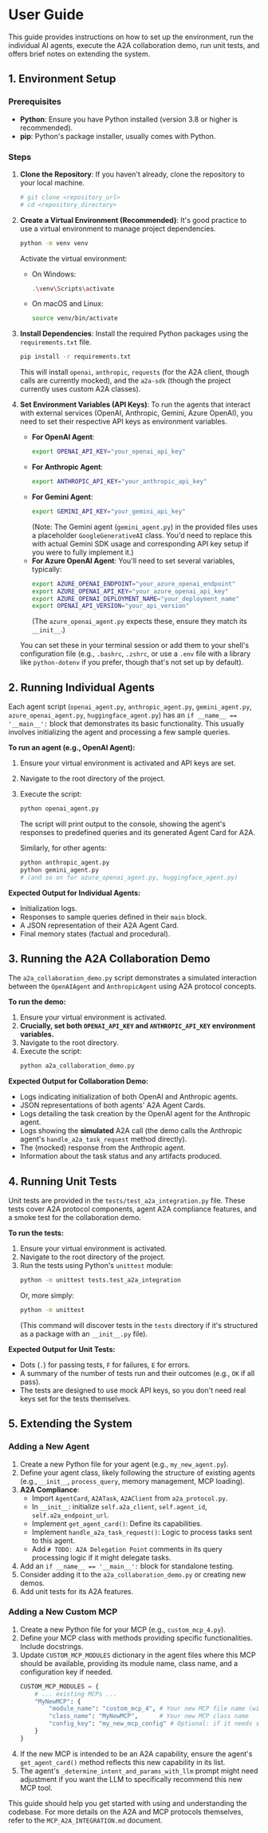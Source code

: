 # User Guide

This guide provides instructions on how to set up the environment, run the individual AI agents, execute the A2A collaboration demo, run unit tests, and offers brief notes on extending the system.

## 1. Environment Setup

### Prerequisites
*   **Python**: Ensure you have Python installed (version 3.8 or higher is recommended).
*   **pip**: Python's package installer, usually comes with Python.

### Steps

1.  **Clone the Repository**:
    If you haven't already, clone the repository to your local machine.
    ```bash
    # git clone <repository_url>
    # cd <repository_directory>
    ```

2.  **Create a Virtual Environment (Recommended)**:
    It's good practice to use a virtual environment to manage project dependencies.
    ```bash
    python -m venv venv
    ```
    Activate the virtual environment:
    *   On Windows:
        ```bash
        .\venv\Scripts\activate
        ```
    *   On macOS and Linux:
        ```bash
        source venv/bin/activate
        ```

3.  **Install Dependencies**:
    Install the required Python packages using the `requirements.txt` file.
    ```bash
    pip install -r requirements.txt
    ```
    This will install `openai`, `anthropic`, `requests` (for the A2A client, though calls are currently mocked), and the `a2a-sdk` (though the project currently uses custom A2A classes).

4.  **Set Environment Variables (API Keys)**:
    To run the agents that interact with external services (OpenAI, Anthropic, Gemini, Azure OpenAI), you need to set their respective API keys as environment variables.

    *   **For OpenAI Agent**:
        ```bash
        export OPENAI_API_KEY="your_openai_api_key"
        ```
    *   **For Anthropic Agent**:
        ```bash
        export ANTHROPIC_API_KEY="your_anthropic_api_key"
        ```
    *   **For Gemini Agent**:
        ```bash
        export GEMINI_API_KEY="your_gemini_api_key"
        ```
        (Note: The Gemini agent (`gemini_agent.py`) in the provided files uses a placeholder `GoogleGenerativeAI` class. You'd need to replace this with actual Gemini SDK usage and corresponding API key setup if you were to fully implement it.)
    *   **For Azure OpenAI Agent**:
        You'll need to set several variables, typically:
        ```bash
        export AZURE_OPENAI_ENDPOINT="your_azure_openai_endpoint"
        export AZURE_OPENAI_API_KEY="your_azure_openai_api_key"
        export AZURE_OPENAI_DEPLOYMENT_NAME="your_deployment_name"
        export OPENAI_API_VERSION="your_api_version"
        ```
        (The `azure_openai_agent.py` expects these, ensure they match its `__init__`.)

    You can set these in your terminal session or add them to your shell's configuration file (e.g., `.bashrc`, `.zshrc`, or use a `.env` file with a library like `python-dotenv` if you prefer, though that's not set up by default).

## 2. Running Individual Agents

Each agent script (`openai_agent.py`, `anthropic_agent.py`, `gemini_agent.py`, `azure_openai_agent.py`, `huggingface_agent.py`) has an `if __name__ == '__main__':` block that demonstrates its basic functionality. This usually involves initializing the agent and processing a few sample queries.

**To run an agent (e.g., OpenAI Agent):**

1.  Ensure your virtual environment is activated and API keys are set.
2.  Navigate to the root directory of the project.
3.  Execute the script:
    ```bash
    python openai_agent.py
    ```
    The script will print output to the console, showing the agent's responses to predefined queries and its generated Agent Card for A2A.

    Similarly, for other agents:
    ```bash
    python anthropic_agent.py
    python gemini_agent.py
    # (and so on for azure_openai_agent.py, huggingface_agent.py)
    ```

**Expected Output for Individual Agents:**
*   Initialization logs.
*   Responses to sample queries defined in their `main` block.
*   A JSON representation of their A2A Agent Card.
*   Final memory states (factual and procedural).

## 3. Running the A2A Collaboration Demo

The `a2a_collaboration_demo.py` script demonstrates a simulated interaction between the `OpenAIAgent` and `AnthropicAgent` using A2A protocol concepts.

**To run the demo:**

1.  Ensure your virtual environment is activated.
2.  **Crucially, set both `OPENAI_API_KEY` and `ANTHROPIC_API_KEY` environment variables.**
3.  Navigate to the root directory.
4.  Execute the script:
    ```bash
    python a2a_collaboration_demo.py
    ```

**Expected Output for Collaboration Demo:**
*   Logs indicating initialization of both OpenAI and Anthropic agents.
*   JSON representations of both agents' A2A Agent Cards.
*   Logs detailing the task creation by the OpenAI agent for the Anthropic agent.
*   Logs showing the **simulated** A2A call (the demo calls the Anthropic agent's `handle_a2a_task_request` method directly).
*   The (mocked) response from the Anthropic agent.
*   Information about the task status and any artifacts produced.

## 4. Running Unit Tests

Unit tests are provided in the `tests/test_a2a_integration.py` file. These tests cover A2A protocol components, agent A2A compliance features, and a smoke test for the collaboration demo.

**To run the tests:**

1.  Ensure your virtual environment is activated.
2.  Navigate to the root directory of the project.
3.  Run the tests using Python's `unittest` module:
    ```bash
    python -m unittest tests.test_a2a_integration
    ```
    Or, more simply:
    ```bash
    python -m unittest
    ```
    (This command will discover tests in the `tests` directory if it's structured as a package with an `__init__.py` file).

**Expected Output for Unit Tests:**
*   Dots (`.`) for passing tests, `F` for failures, `E` for errors.
*   A summary of the number of tests run and their outcomes (e.g., `OK` if all pass).
*   The tests are designed to use mock API keys, so you don't need real keys set for the tests themselves.

## 5. Extending the System

### Adding a New Agent

1.  Create a new Python file for your agent (e.g., `my_new_agent.py`).
2.  Define your agent class, likely following the structure of existing agents (e.g., `__init__`, `process_query`, memory management, MCP loading).
3.  **A2A Compliance**:
    *   Import `AgentCard`, `A2ATask`, `A2AClient` from `a2a_protocol.py`.
    *   In `__init__`: initialize `self.a2a_client`, `self.agent_id`, `self.a2a_endpoint_url`.
    *   Implement `get_agent_card()`: Define its capabilities.
    *   Implement `handle_a2a_task_request()`: Logic to process tasks sent to this agent.
    *   Add `# TODO: A2A Delegation Point` comments in its query processing logic if it might delegate tasks.
4.  Add an `if __name__ == '__main__':` block for standalone testing.
5.  Consider adding it to the `a2a_collaboration_demo.py` or creating new demos.
6.  Add unit tests for its A2A features.

### Adding a New Custom MCP

1.  Create a new Python file for your MCP (e.g., `custom_mcp_4.py`).
2.  Define your MCP class with methods providing specific functionalities. Include docstrings.
3.  Update `CUSTOM_MCP_MODULES` dictionary in the agent files where this MCP should be available, providing its module name, class name, and a configuration key if needed.
    ```python
    CUSTOM_MCP_MODULES = {
        # ... existing MCPs ...
        "MyNewMCP": {
            "module_name": "custom_mcp_4", # Your new MCP file name (without .py)
            "class_name": "MyNewMCP",      # Your new MCP class name
            "config_key": "my_new_mcp_config" # Optional: if it needs specific config
        }
    }
    ```
4.  If the new MCP is intended to be an A2A capability, ensure the agent's `get_agent_card()` method reflects this new capability in its list.
5.  The agent's `_determine_intent_and_params_with_llm` prompt might need adjustment if you want the LLM to specifically recommend this new MCP tool.

This guide should help you get started with using and understanding the codebase. For more details on the A2A and MCP protocols themselves, refer to the `MCP_A2A_INTEGRATION.md` document.
```
